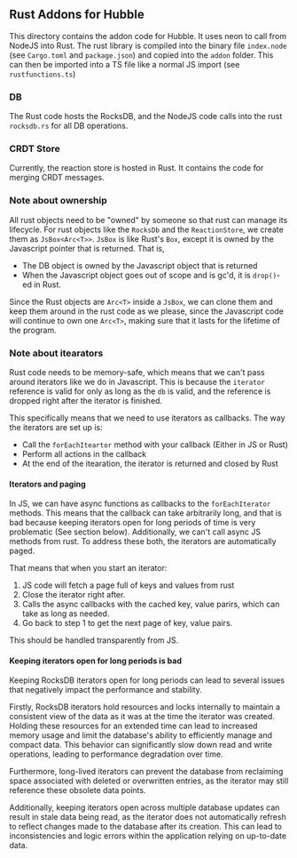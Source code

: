 ## Rust Addons for Hubble
This directory contains the addon code for Hubble. It uses neon to call from NodeJS into Rust. The rust library is compiled into the binary file `index.node` (see `Cargo.toml` and `package.json`) and copied into the `addon` folder. This can then be imported into a TS file like a normal JS import (see `rustfunctions.ts`)

### DB
The Rust code hosts the RocksDB, and the NodeJS code calls into the rust `rocksdb.rs` for all DB operations. 

### CRDT Store
Currently, the reaction store is hosted in Rust. It contains the code for merging CRDT messages.

### Note about ownership
All rust objects need to be "owned" by someone so that rust can manage its lifecycle. For rust objects like the `RocksDb` and the `ReactionStore`, we create them as `JsBox<Arc<T>>`. `JsBox` is like Rust's `Box`, except it is owned by the Javascript pointer that is returned. That is, 
- The DB object is owned by the Javascript object that is returned
- When the Javascript object goes out of scope and is gc'd, it is `drop()`-ed in Rust. 

Since the Rust objects are `Arc<T>` inside a `JsBox`, we can clone them and keep them around in the rust code as we please, since the Javascript code will continue to own one `Arc<T>`, making sure that it lasts for the lifetime of the program.

### Note about itearators
Rust code needs to be memory-safe, which means that we can't pass around iterators like we do in Javascript. This is because the `iterator` reference is valid for only as long as the `db` is valid, and the reference is dropped right after the iterator is finished.

This specifically means that we need to use iterators as callbacks. The way the iterators are set up is:
- Call the `forEachIteartor` method with your callback (Either in JS or Rust)
- Perform all actions in the callback
- At the end of the itearation, the iterator is returned and closed by Rust

#### Iterators and paging
In JS, we can have async functions as callbacks to the `forEachIterator` methods. This means that the callback can take arbitrarily long, and that is bad because keeping iterators open for long periods of time is very problematic (See section below). Additionally, we can't call async JS methods from rust. To address these both, the iterators are automatically paged. 

That means that when you start an iterator:
1. JS code will fetch a page full of keys and values from rust
2. Close the iterator right after. 
3. Calls the async callbacks with the cached key, value parirs, which can take as long as needed. 
4. Go back to step 1 to get the next page of key, value pairs. 

This should be handled transparently from JS. 

#### Keeping iterators open for long periods is bad
Keeping RocksDB iterators open for long periods can lead to several issues that negatively impact the performance and stability. 

Firstly, RocksDB iterators hold resources and locks internally to maintain a consistent view of the data as it was at the time the iterator was created. Holding these resources for an extended time can lead to increased memory usage and limit the database's ability to efficiently manage and compact data. This behavior can significantly slow down read and write operations, leading to performance degradation over time. 

Furthermore, long-lived iterators can prevent the database from reclaiming space associated with deleted or overwritten entries, as the iterator may still reference these obsolete data points. 

Additionally, keeping iterators open across multiple database updates can result in stale data being read, as the iterator does not automatically refresh to reflect changes made to the database after its creation. This can lead to inconsistencies and logic errors within the application relying on up-to-date data. 